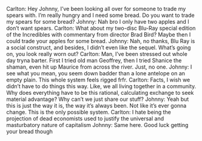 Carlton: Hey Johnny, I’ve been looking all over for someone to trade my spears with. I’m really hungry and I need some bread. Do you want to trade my spears for some bread? Johnny: Nah bro I only have two apples and
I don’t want spears. Carlton: What about my two-disc Blu-Ray special
edition of the Incredibles with commentary from director Brad Bird? Maybe then I could trade your apples for some
bread. Johnny: Nah, no thanks, Blu Ray is a social
construct, and besides, I didn’t even like the sequel. What’s going on, you look really worn out? Carlton: Man, I’ve been stressed out whole
day tryna barter. First I tried old man Geoffrey, then I tried
Shanice the shaman, even hit up Maurice from across the river. Just, no one. Johnny: I see what you mean, you seem down
badder than a lone antelope on an empty plain. This whole system feels rigged frfr. Carlton: Facts, I wish we didn’t have to
do things this way. Like, we all living together in a community. Why does everything have to be this rational,
calculating exchange to seek material advantage? Why can’t we just share our stuff? Johnny: Yeah but this is just the way it is,
the way it’s always been. Not like it’s ever gonna change. This is the only possible system. Carlton: I hate being the projection of dead
economists used to justify the universal and masturbatory nature of capitalism
Johnny: Same here. Good luck getting your bread though